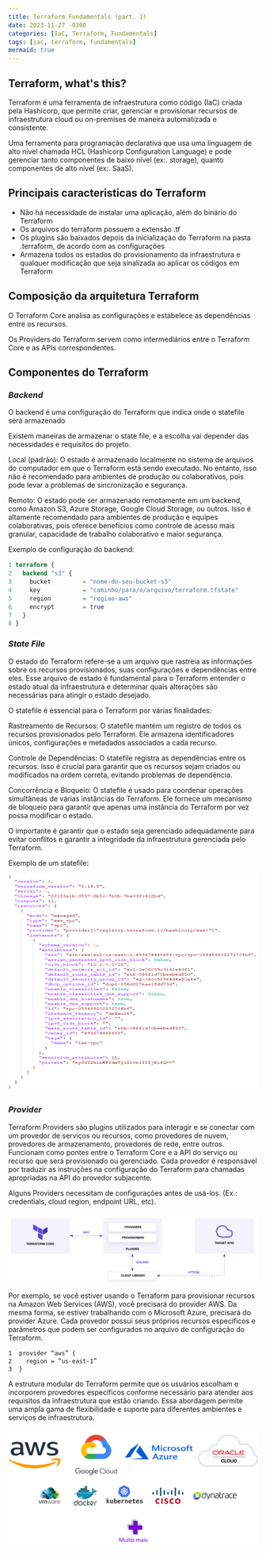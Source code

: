 ```yaml
---
title: Terraform Fundamentals (part. 1)
date: 2023-11-27 -0300
categories: [IaC, Terraform, Fundamentals]
tags: [iac, terraform, fundamentals]
mermaid: true
---
```


## Terraform, what's this?

Terraform é uma ferramenta de infraestrutura como código (IaC) criada pela Hashicorp, que permite criar, gerenciar e provisionar recursos de infraestrutura cloud ou on-premises de maneira automatizada e consistente.

Uma ferramenta para programação declarativa que usa uma linguagem de alto nível chamada HCL (Hashicorp Configuration Language) e pode gerenciar tanto componentes de baixo nível (ex:. storage), quanto componentes de alto nível (ex:. SaaS).

## Principais caracteristicas do Terraform

* Não há necessidade de instalar uma aplicação, além do binário do Terraform
* Os arquivos do terraform possuem a extensão .tf
* Os plugins são baixados depois da inicialização do Terraform na pasta .terraform, de acordo com as configurações
* Armazena todos os estados do provisionamento da infraestrutura e qualquer modificação que seja sinalizada ao aplicar os códigos em Terraform 

## Composição da arquitetura Terraform

O Terraform Core analisa as configurações e estabelece as dependências entre os recursos.

Os Providers do Terraform servem como intermediários entre o Terraform Core e as APIs correspondentes.

## Componentes do Terraform
### *Backend*
O backend é uma configuração do Terraform que indica onde o statefile será armazenado

Existem maneiras de armazenar o state file, e a escolha vai depender das necessidades e requisitos do projeto.

Local (padrão): O estado é armazenado localmente no sistema de arquivos do computador em que o Terraform está sendo executado. No entanto, isso não é recomendado para ambientes de produção ou colaborativos, pois pode levar a problemas de sincronização e segurança.

Remoto: O estado pode ser armazenado remotamente em um backend, como Amazon S3, Azure Storage, Google Cloud Storage, ou outros. Isso é altamente recomendado para ambientes de produção e equipes colaborativas, pois oferece benefícios como controle de acesso mais granular, capacidade de trabalho colaborativo e maior segurança.

Exemplo de configuração do backend: 

```terraform
1 terraform {
2   backend "s3" {
3     bucket         = "nome-do-seu-bucket-s3"
4     key            = "caminho/para/o/arquivo/terraform.tfstate"
5     region         = "regiao-aws"
6     encrypt        = true
7   }
8 }
```

### *State File*
O estado do Terraform refere-se a um arquivo que rastreia as informações sobre os recursos provisionados, suas configurações e dependências entre eles. Esse arquivo de estado é fundamental para o Terraform entender o estado atual da infraestrutura e determinar quais alterações são necessárias para atingir o estado desejado.

O statefile é essencial para o Terraform por várias finalidades:

Rastreamento de Recursos: O statefile mantém um registro de todos os recursos provisionados pelo Terraform. Ele armazena identificadores únicos, configurações e metadados associados a cada recurso.

Controle de Dependências: O statefile registra as dependências entre os recursos. Isso é crucial para garantir que os recursos sejam criados ou modificados na ordem correta, evitando problemas de dependência.

Concorrência e Bloqueio: O statefile é usado para coordenar operações simultâneas de várias instâncias do Terraform. Ele fornece um mecanismo de bloqueio para garantir que apenas uma instância do Terraform por vez possa modificar o estado.

O importante é garantir que o estado seja gerenciado adequadamente para evitar conflitos e garantir a integridade da infraestrutura gerenciada pelo Terraform.

Exemplo de um statefile:

![statefile-example](../assets/img/articles/terraform-fundamentals/statefile.png)

### *Provider*
Terraform Providers são plugins utilizados para interagir e se conectar com um provedor de serviços ou recursos, como provedores de nuvem, provedores de armazenamento, provedores de rede, entre outros. Funcionam como pontes entre o Terraform Core e a API do serviço ou recurso que será provisionado ou gerenciado. Cada provedor é responsável por traduzir as instruções na configuração do Terraform para chamadas apropriadas na API do provedor subjacente.

Alguns Providers necessitam de configurações antes de usá-los. (Ex.: credentials, cloud region, endpoint URL, etc).

![terraformcore-provider](../assets/img/articles/terraform-fundamentals/terraformcore-api.png)

Por exemplo, se você estiver usando o Terraform para provisionar recursos na Amazon Web Services (AWS), você precisará do provider AWS. Da mesma forma, se estiver trabalhando com o Microsoft Azure, precisará do provider Azure. Cada provedor possui seus próprios recursos específicos e parâmetros que podem ser configurados no arquivo de configuração do Terraform.

```hcl
1  provider “aws” {
2    region = “us-east-1”
3  }
```

A estrutura modular do Terraform permite que os usuários escolham e incorporem provedores específicos conforme necessário para atender aos requisitos da infraestrutura que estão criando. Essa abordagem permite uma ampla gama de flexibilidade e suporte para diferentes ambientes e serviços de infraestrutura.

![provider](../assets/img/articles/terraform-fundamentals/providers.png)
